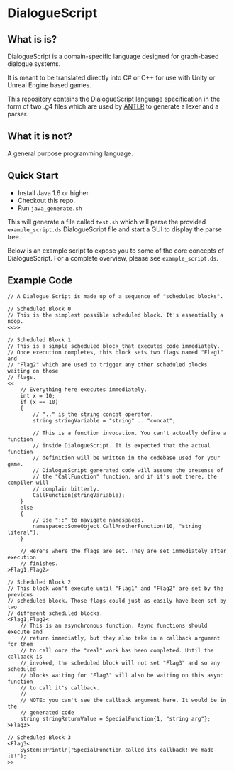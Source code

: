# DialogueScript

## What is is?
DialogueScript is a domain-specific language designed for graph-based dialogue systems.

It is meant to be translated directly into C# or C++ for use with Unity or Unreal Engine based games.

This repository contains the DialogueScript language specification in the form of two .g4 files which are used by [ANTLR](https://www.antlr.org/) to generate a lexer and a parser.

## What it is not?
A general purpose programming language.

## Quick Start
* Install Java 1.6 or higher.
* Checkout this repo.
* Run `java_generate.sh`

This will generate a file called `test.sh` which will parse the provided `example_script.ds` DialogueScript file and start a GUI to display the parse tree.

Below is an example script to expose you to some of the core concepts of DialogueScript. For a complete overview, please see `example_script.ds`.

## Example Code
```
// A Dialogue Script is made up of a sequence of "scheduled blocks".

// Scheduled Block 0
// This is the simplest possible scheduled block. It's essentially a noop.
<<>>

// Scheduled Block 1
// This is a simple scheduled block that executes code immediately.
// Once execution completes, this block sets two flags named "Flag1" and 
// "Flag2" which are used to trigger any other scheduled blocks waiting on those
// flags.
<<
    // Everything here executes immediately.
    int x = 10;
    if (x == 10)
    {
        // ".." is the string concat operator.
        string stringVariable = "string" .. "concat";

        // This is a function invocation. You can't actually define a function
        // inside DialogueScript. It is expected that the actual function
        // definition will be written in the codebase used for your game.
        // DialogueScript generated code will assume the presense of 
        // the "CallFunction" function, and if it's not there, the compiler will
        // complain bitterly.
        CallFunction(stringVariable);
    } 
    else 
    {
        // Use "::" to navigate namespaces.
        namespace::SomeObject.CallAnotherFunction(10, "string literal");
    }
    
    // Here's where the flags are set. They are set immediately after execution
    // finishes.
>Flag1,Flag2>

// Scheduled Block 2
// This block won't execute until "Flag1" and "Flag2" are set by the previous
// scheduled block. Those flags could just as easily have been set by two 
// different scheduled blocks.
<Flag1,Flag2<
    // This is an asynchronous function. Async functions should execute and 
    // return immediatly, but they also take in a callback argument for them
    // to call once the "real" work has been completed. Until the callback is
    // invoked, the scheduled block will not set "Flag3" and so any scheduled
    // blocks waiting for "Flag3" will also be waiting on this async function
    // to call it's callback.
    // 
    // NOTE: you can't see the callback argument here. It would be in the 
    // generated code
    string stringReturnValue = SpecialFunction{1, "string arg"};
>Flag3>

// Scheduled Block 3
<Flag3<
    System::Println("SpecialFunction called its callback! We made it!");
>>
```
